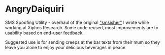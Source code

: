 # AngryDaiquiri
SMS Spoofing Utility - overhaul of the original ["smsisher"](https://github.com/XiphosResearch/smsisher) I wrote while working at Xiphos Research. Some code reused, most improvements are to usability based on end-user feedback.

Suggested use is for sending creeps at the bar texts from their mum so they leave you alone to enjoy your delicious beverages in peace.
